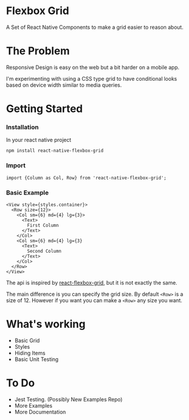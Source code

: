 # Flexbox Grid

A Set of React Native Components to make a grid easier to reason about.

# The Problem
Responsive Design is easy on the web but a bit harder on a mobile app.

I'm experimenting with using a CSS type grid to have conditional looks based on device width similar to media queries.

# Getting Started

### Installation

In your react native project

```
npm install react-native-flexbox-grid
```

### Import

```
import {Column as Col, Row} from 'react-native-flexbox-grid';
```

### Basic Example

```
<View style={styles.container}>        
  <Row size={12}>
    <Col sm={6} md={4} lg={3}>
      <Text>
        First Column
      </Text>
    </Col>
    <Col sm={6} md={4} lg={3}
      <Text>
        Second Column
      </Text>
    </Col>
  </Row>      
</View>
```

The api is inspired by
[react-flexbox-grid](https://www.npmjs.com/package/react-flexbox-grid), but it is not exactly the same.

The main difference is you can specify the grid size. By default `<Row>` is a size of 12. However if you want you can make a `<Row>` any size you want.



# What's working
* Basic Grid
* Styles
* Hiding Items
* Basic Unit Testing

# To Do
* Jest Testing. (Possibly New Examples Repo)
* More Examples
* More Documentation
